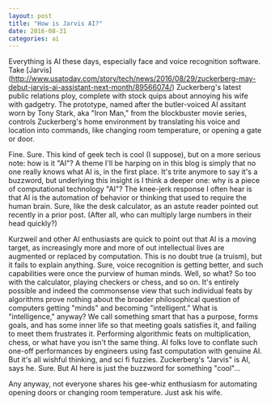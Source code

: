 ```yaml
---
layout: post
title: "How is Jarvis AI?"
date: 2016-08-31
categories: ai
---
```


Everything is AI these days, especially face and voice recognition software.  Take [Jarvis] (http://www.usatoday.com/story/tech/news/2016/08/29/zuckerberg-may-debut-jarvis-ai-assistant-next-month/89566074/) Zuckerberg's latest public relations ploy, complete with stock quips about annoying his wife with gadgetry.  The prototype, named after the butler-voiced AI assitant worn by Tony Stark, aka "Iron Man," from the blockbuster movie series, controls Zuckerberg's home environment by translating his voice and location into commands, like changing room temperature, or opening a gate or door.

Fine.  Sure.  This kind of geek tech is cool (I suppose), but on a more serious note:  how is it "AI"?  A theme I'll be harping on in this blog is simply that no one really knows what AI is, in the first place.  It's trite anymore to say it's a buzzword, but underlying this insight is I think a deeper one:  why is a piece of computational technology "AI"?  The knee-jerk response I often hear is that AI is the automation of behavior or thinking that used to require the human brain.  Sure, like the desk calculator, as an astute reader pointed out recently in a prior post.  (After all, who can multiply large numbers in their head quickly?)

Kurzweil and other AI enthusiasts are quick to point out that AI is a moving target, as increasingly more and more of out intellectual lives are augmented or replaced by computation.  This is no doubt true (a truism), but it fails to explain anything.  Sure, voice recognition is getting better, and such capabilities were once the purview of human minds.  Well, so what?  So too with the calculator, playing checkers or chess, and so on.  It's entirely possible and indeed the commonsense view that such individual feats by algorithms prove nothing about the broader philosophical question of computers getting "minds" and becoming "intelligent."  What is "intelligence," anyway?  We call something smart that has a purpose, forms goals, and has some inner life so that meeting goals satisfies it, and failing to meet them frustrates it.  Performing algorithmic feats on multiplication, chess, or what have you isn't the same thing.  AI folks love to conflate such one-off performances by engineers using fast computation with genuine AI.  But it's all wishful thinking, and sci fi fuzzies.  Zuckerberg's "Jarvis" is AI, says he.  Sure.  But AI here is just the buzzword for something "cool"...

Any anyway, not everyone shares his gee-whiz enthusiasm for automating opening doors or changing room temperature.  Just ask his wife.


